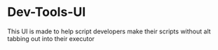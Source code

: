 # Dev-Tools-UI
This UI is made to help script developers make their scripts without alt tabbing out into their executor
